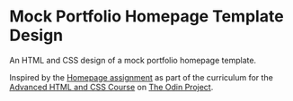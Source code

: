 # Mock Portfolio Homepage Template Design

An HTML and CSS design of a mock portfolio homepage template.

Inspired by the [Homepage assignment](https://www.theodinproject.com/lessons/node-path-advanced-html-and-css-homepage) as part of the curriculum for the [Advanced HTML and CSS Course](https://www.theodinproject.com/paths/full-stack-javascript/courses/advanced-html-and-css) on [The Odin Project](https://www.theodinproject.com).